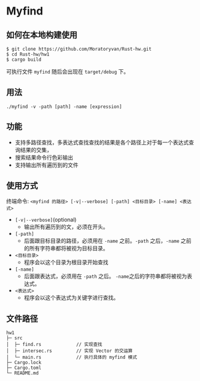 # Myfind 

## 如何在本地构建使用

```
$ git clone https://github.com/Moratoryvan/Rust-hw.git
$ cd Rust-hw/hw1
$ cargo build 
```

可执行文件 `myfind` 随后会出现在 `target/debug` 下。


## 用法

```
./myfind -v -path [path] -name [expression]
```

## 功能

* 支持多路径查找，多表达式查找查找的结果是各个路径上对于每一个表达式查询结果的交集，
* 搜索结果命令行色彩输出
* 支持输出所有遍历到的文件

## 使用方式

终端命令: `<myfind 的路径> [-v|--verbose] [-path] <目标目录> [-name] <表达式>`

* `[-v|--verbose]`(optional)
  *  输出所有遍历到的文，必须在开头。
* `[-path]`
  * 后面跟目标目录的路径，必须用在 `-name` 之前。`-path` 之后，`-name` 之前的所有字符串都将被视为目标目录。
* `<目标目录>`
  * 程序会以这个目录为根目录开始查找 
* `[-name]`
  * 后面跟表达式，必须用在 `-path` 之后。 `-name`之后的字符串都将被视为表达式。
* `<表达式>`
  * 程序会以这个表达式为关键字进行查找。

## 文件路径

```
hw1
├─ src
│  ├─ find.rs             // 实现查找
│  ├─ intersec.rs         // 实现 Vector 的交运算
│  └─ main.rs             // 执行具体的 myfind 模式
├─ Cargo.lock
├─ Cargo.toml
└─ README.md
```

